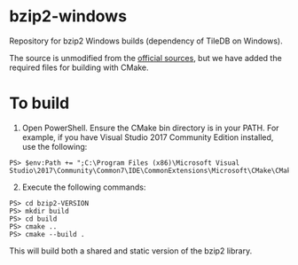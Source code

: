 # bzip2-windows
Repository for bzip2 Windows builds (dependency of TileDB on Windows).

The source is unmodified from the [official sources](http://bzip.org), but we have added the required files for building with CMake.

# To build

1. Open PowerShell. Ensure the CMake bin directory is in your PATH. For example, if you have Visual Studio 2017 Community Edition installed, use the following:
```
PS> $env:Path += ";C:\Program Files (x86)\Microsoft Visual Studio\2017\Community\Common7\IDE\CommonExtensions\Microsoft\CMake\CMake\bin"
```

2. Execute the following commands:
```
PS> cd bzip2-VERSION
PS> mkdir build
PS> cd build
PS> cmake ..
PS> cmake --build .
```

This will build both a shared and static version of the bzip2 library.
